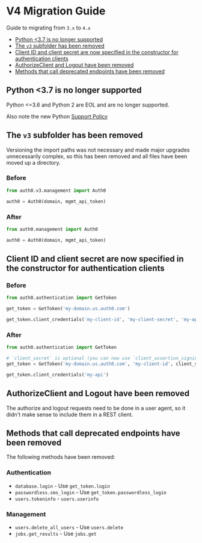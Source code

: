 # V4 Migration Guide

Guide to migrating from `3.x` to `4.x`

- [Python <3.7 is no longer supported](#python-37-is-no-longer-supported)
- [The `v3` subfolder has been removed](#the-v3-subfolder-has-been-removed)
- [Client ID and client secret are now specified in the constructor for authentication clients](#client-id-and-client-secret-are-now-specified-in-the-constructor-for-authentication-clients)
- [AuthorizeClient and Logout have been removed](#authorizeclient-and-logout-have-been-removed)
- [Methods that call deprecated endpoints have been removed](#methods-that-call-deprecated-endpoints-have-been-removed)

## Python <3.7 is no longer supported

Python <=3.6 and Python 2 are EOL and are no longer supported.

Also note the new Python [Support Policy](https://github.com/auth0/auth0-python#support-policy)

## The `v3` subfolder has been removed

Versioning the import paths was not necessary and made major upgrades unnecessarily complex, so this has been removed and all files have been moved up a directory.

### Before

```python
from auth0.v3.management import Auth0

auth0 = Auth0(domain, mgmt_api_token)
```

### After

```python
from auth0.management import Auth0

auth0 = Auth0(domain, mgmt_api_token)
```

## Client ID and client secret are now specified in the constructor for authentication clients

### Before

```py
from auth0.authentication import GetToken

get_token = GetToken('my-domain.us.auth0.com')

get_token.client_credentials('my-client-id', 'my-client-secret', 'my-api')
```

### After

```py
from auth0.authentication import GetToken

# `client_secret` is optional (you can now use `client_assertion_signing_key` as an alternative)
get_token = GetToken('my-domain.us.auth0.com', 'my-client-id', client_secret='my-client-secret')

get_token.client_credentials('my-api')
```

## AuthorizeClient and Logout have been removed

The authorize and logout requests need to be done in a user agent, so it didn't make sense to include them in a REST client.

## Methods that call deprecated endpoints have been removed

The following methods have been removed:

### Authentication

- `database.login` - Use `get_token.login`
- `passwordless.sms_login` - Use `get_token.passwordless_login`
- `users.tokeninfo` - `users.userinfo`

### Management

- `users.delete_all_users` - Use `users.delete`
- `jobs.get_results` - Use `jobs.get`

